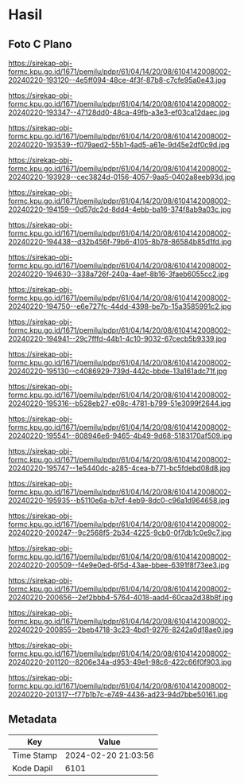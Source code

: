 # Hasil

## Foto C Plano

https://sirekap-obj-formc.kpu.go.id/1671/pemilu/pdpr/61/04/14/20/08/6104142008002-20240220-193120--4e5ff094-48ce-4f3f-87b8-c7cfe95a0e43.jpg

https://sirekap-obj-formc.kpu.go.id/1671/pemilu/pdpr/61/04/14/20/08/6104142008002-20240220-193347--47128dd0-48ca-49fb-a3e3-ef03ca12daec.jpg

https://sirekap-obj-formc.kpu.go.id/1671/pemilu/pdpr/61/04/14/20/08/6104142008002-20240220-193539--f079aed2-55b1-4ad5-a61e-9d45e2df0c9d.jpg

https://sirekap-obj-formc.kpu.go.id/1671/pemilu/pdpr/61/04/14/20/08/6104142008002-20240220-193928--cec3824d-0156-4057-9aa5-0402a8eeb93d.jpg

https://sirekap-obj-formc.kpu.go.id/1671/pemilu/pdpr/61/04/14/20/08/6104142008002-20240220-194159--0d57dc2d-8dd4-4ebb-ba16-374f8ab9a03c.jpg

https://sirekap-obj-formc.kpu.go.id/1671/pemilu/pdpr/61/04/14/20/08/6104142008002-20240220-194438--d32b456f-79b6-4105-8b78-86584b85d1fd.jpg

https://sirekap-obj-formc.kpu.go.id/1671/pemilu/pdpr/61/04/14/20/08/6104142008002-20240220-194630--338a726f-240a-4aef-8b16-3faeb6055cc2.jpg

https://sirekap-obj-formc.kpu.go.id/1671/pemilu/pdpr/61/04/14/20/08/6104142008002-20240220-194750--e6e727fc-44dd-4398-be7b-15a3585991c2.jpg

https://sirekap-obj-formc.kpu.go.id/1671/pemilu/pdpr/61/04/14/20/08/6104142008002-20240220-194941--29c7fffd-44b1-4c10-9032-67cecb5b9339.jpg

https://sirekap-obj-formc.kpu.go.id/1671/pemilu/pdpr/61/04/14/20/08/6104142008002-20240220-195130--c4086929-739d-442c-bbde-13a161adc71f.jpg

https://sirekap-obj-formc.kpu.go.id/1671/pemilu/pdpr/61/04/14/20/08/6104142008002-20240220-195316--b528eb27-e08c-4781-b799-51e3099f2644.jpg

https://sirekap-obj-formc.kpu.go.id/1671/pemilu/pdpr/61/04/14/20/08/6104142008002-20240220-195541--808946e6-9465-4b49-9d68-5183170af509.jpg

https://sirekap-obj-formc.kpu.go.id/1671/pemilu/pdpr/61/04/14/20/08/6104142008002-20240220-195747--1e5440dc-a285-4cea-b771-bc5fdebd08d8.jpg

https://sirekap-obj-formc.kpu.go.id/1671/pemilu/pdpr/61/04/14/20/08/6104142008002-20240220-195935--b5110e6a-b7cf-4eb9-8dc0-c96a1d964658.jpg

https://sirekap-obj-formc.kpu.go.id/1671/pemilu/pdpr/61/04/14/20/08/6104142008002-20240220-200247--9c2568f5-2b34-4225-9cb0-0f7db1c0e9c7.jpg

https://sirekap-obj-formc.kpu.go.id/1671/pemilu/pdpr/61/04/14/20/08/6104142008002-20240220-200509--f4e9e0ed-6f5d-43ae-bbee-6391f8f73ee3.jpg

https://sirekap-obj-formc.kpu.go.id/1671/pemilu/pdpr/61/04/14/20/08/6104142008002-20240220-200656--2ef2bbb4-5764-4018-aad4-60caa2d38b8f.jpg

https://sirekap-obj-formc.kpu.go.id/1671/pemilu/pdpr/61/04/14/20/08/6104142008002-20240220-200855--2beb4718-3c23-4bd1-9276-8242a0d18ae0.jpg

https://sirekap-obj-formc.kpu.go.id/1671/pemilu/pdpr/61/04/14/20/08/6104142008002-20240220-201120--8206e34a-d953-49e1-98c6-422c66f0f903.jpg

https://sirekap-obj-formc.kpu.go.id/1671/pemilu/pdpr/61/04/14/20/08/6104142008002-20240220-201317--f77b1b7c-e749-4436-ad23-94d7bbe50161.jpg


## Metadata

| Key        | Value               |
| ---------- | ------------------- |
| Time Stamp | 2024-02-20 21:03:56 |
| Kode Dapil | 6101                |



